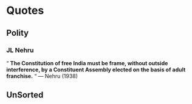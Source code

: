# Quotes

## Polity

### JL Nehru
“ **The Constitution of free India must be frame, without outside interference, by a Constituent Assembly elected on the basis of adult franchise.** “ — Nehru (1938)
	

## UnSorted

